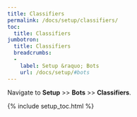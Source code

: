 ```yaml
---
title: Classifiers
permalink: /docs/setup/classifiers/
toc:
  title: Classifiers
jumbotron:
  title: Classifiers
  breadcrumbs:
  - 
    label: Setup &raquo; Bots
    url: /docs/setup/#bots
---
```


Navigate to **Setup** >> **Bots** >> **Classifiers**.

{% include setup_toc.html %}
